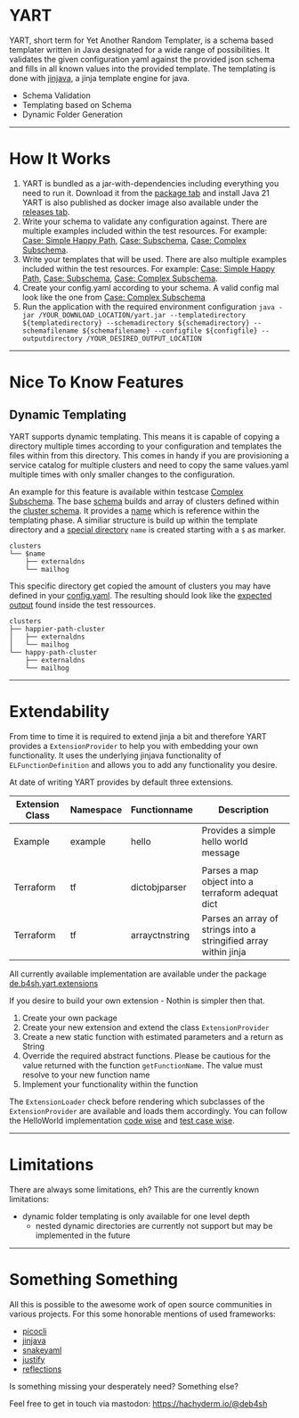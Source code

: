# YART
YART, short term for Yet Another Random Templater, is a schema based templater written in Java designated for a wide range of possibilities.
It validates the given configuration yaml against the provided json schema and fills in all known values into the provided template.
The templating is done with [jinjava](https://github.com/HubSpot/jinjava), a jinja template engine for java. 

- Schema Validation
- Templating based on Schema
- Dynamic Folder Generation

---

# How It Works

1) YART is bundled as a jar-with-dependencies including everything you need to run it. 
Download it from the [package tab](https://github.com/deB4SH/YART/packages/1968663) and install Java 21
YART is also published as docker image also available under the [releases tab](https://github.com/deB4SH/YART/pkgs/container/yart).
2) Write your schema to validate any configuration against.
There are multiple examples included within the test resources. For example:
[Case: Simple Happy Path](https://github.com/deB4SH/YART/blob/main/src/test/resources/test_cases/02_simple_happy_path/schema/schema.json),
[Case: Subschema](https://github.com/deB4SH/YART/blob/main/src/test/resources/test_cases/04_subschema/schema/schema.json),
[Case: Complex Subschema](https://github.com/deB4SH/YART/blob/main/src/test/resources/test_cases/05_complex_subschema/schema/schema.json).
3) Write your templates that will be used.
There are also multiple examples included within the test resources. For example:
[Case: Simple Happy Path](https://github.com/deB4SH/YART/tree/main/src/test/resources/test_cases/02_simple_happy_path/template),
[Case: Subschema](https://github.com/deB4SH/YART/tree/main/src/test/resources/test_cases/04_subschema/template),
[Case: Complex Subschema](https://github.com/deB4SH/YART/tree/main/src/test/resources/test_cases/05_complex_subschema/template).
4) Create your config.yaml according to your schema. A valid config mal look like the one from [Case: Complex Subschema](https://github.com/deB4SH/YART/blob/main/src/test/resources/test_cases/05_complex_subschema/config/config.yaml)
5) Run the application with the required environment configuration
`java -jar /YOUR_DOWNLOAD_LOCATION/yart.jar --templatedirectory ${templatedirectory} --schemadirectory ${schemadirectory} --schemafilename ${schemafilename} --configfile ${configfile} --outputdirectory /YOUR_DESIRED_OUTPUT_LOCATION`

---

# Nice To Know Features

## Dynamic Templating

YART supports dynamic templating. This means it is capable of copying a directory multiple times according to your configuration and templates the files within from this directory.
This comes in handy if you are provisioning a service catalog for multiple clusters and need to copy the same values.yaml multiple times with only smaller changes to the configuration.

An example for this feature is available within testcase [Complex Subschema](https://github.com/deB4SH/YART/tree/main/src/test/resources/test_cases/05_complex_subschema).
The base [schema](https://github.com/deB4SH/YART/blob/main/src/test/resources/test_cases/05_complex_subschema/schema/schema.json) builds and array of clusters defined within the [cluster schema](https://github.com/deB4SH/YART/blob/main/src/test/resources/test_cases/05_complex_subschema/schema/clusterConfiguration/configuration.schema.json).
It provides a [name](https://github.com/deB4SH/YART/blob/main/src/test/resources/test_cases/05_complex_subschema/schema/clusterConfiguration/configuration.schema.json#L7) which is reference within the templating phase.
A similiar structure is build up within the template directory and a [special directory](https://github.com/deB4SH/YART/tree/main/src/test/resources/test_cases/05_complex_subschema/template/clusters) `name` is created starting with a `$` as marker.

```
clusters
└── $name
    ├── externaldns
    └── mailhog
```

This specific directory get copied the amount of clusters you may have defined in your [config.yaml](https://github.com/deB4SH/YART/blob/main/src/test/resources/test_cases/05_complex_subschema/config/config.yaml).
The resulting should look like the [expected output](https://github.com/deB4SH/YART/tree/main/src/test/resources/test_cases/05_complex_subschema/expected/clusters) found inside the test ressources.

```
clusters
├── happier-path-cluster
│   ├── externaldns
│   └── mailhog
└── happy-path-cluster
    ├── externaldns
    └── mailhog
```

---

# Extendability

From time to time it is required to extend jinja a bit and therefore YART provides a `ExtensionProvider` to help you with embedding your own functionality.
It uses the underlying jinjava functionality of `ELFunctionDefinition` and allows you to add any functionality you desire. 

At date of writing YART provides by default three extensions.

| Extension Class | Namespace | Functionname   | Description                                                      |
|-----------------|-----------|----------------|------------------------------------------------------------------|
| Example         | example   | hello          | Provides a simple hello world message                            |
|                 |           |                |                                                                  |
| Terraform       | tf        | dictobjparser  | Parses a map object into a terraform adequat dict                |
| Terraform       | tf        | arrayctnstring | Parses an array of strings into a stringified array within jinja |

All currently available implementation are available under the package [de.b4sh.yart.extensions](https://github.com/deB4SH/YART/tree/main/src/main/java/de/b4sh/yart/extensions)

If you desire to build your own extension - Nothin is simpler then that.

1) Create your own package
2) Create your new extension and extend the class `ExtensionProvider`
3) Create a new static function with estimated parameters and a return as String 
4) Override the required abstract functions. Please be cautious for the value returned with the function `getFunctionName`. The value must resolve to your new function name
5) Implement your functionality within the function

The `ExtensionLoader` check before rendering which subclasses of the `ExtensionProvider` are available and loads them accordingly. 
You can follow the HelloWorld implementation [code wise](https://github.com/deB4SH/YART/blob/main/src/main/java/de/b4sh/yart/extensions/example/HelloWorld.java) and [test case wise](https://github.com/deB4SH/YART/tree/main/src/test/resources/test_cases/00_hello_world).

---

# Limitations

There are always some limitations, eh?
This are the currently known limitations:

- dynamic folder templating is only available for one level depth
  - nested dynamic directories are currently not support but may be implemented in the future


---

# Something Something

All this is possible to the awesome work of open source communities in various projects. For this some honorable mentions of used frameworks:

- [picocli](https://github.com/remkop/picocli)
- [jinjava](https://github.com/HubSpot/jinjava)
- [snakeyaml](https://github.com/snakeyaml/snakeyaml)
- [justify](https://github.com/leadpony/justify)
- [reflections](https://github.com/ronmamo/reflections)

Is something missing your desperately need? Something else?

Feel free to get in touch via mastodon: https://hachyderm.io/@deb4sh